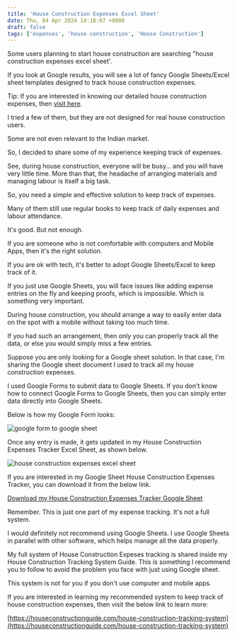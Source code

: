 ```yaml
---
title: 'House Construction Expenses Excel Sheet'
date: Thu, 04 Apr 2024 14:18:07 +0000
draft: false
tags: ['expenses', 'house construction', 'House Construction']
---
```


Some users planning to start house construction are searching "house construction expenses excel sheet'.

If you look at Google results, you will see a lot of fancy Google Sheets/Excel sheet templates designed to track house construction expenses.

Tip: If you are interested in knowing our detailed house construction expenses, then [visit here](https://houseconstructionguide.com/our-house-construction-expenses/).

I tried a few of them, but they are not designed for real house construction users.

Some are not even relevant to the Indian market.

So, I decided to share some of my experience keeping track of expenses.

See, during house construction, everyone will be busy… and you will have very little time. More than that, the headache of arranging materials and managing labour is itself a big task.

So, you need a simple and effective solution to keep track of expenses.

Many of them still use regular books to keep track of daily expenses and labour attendance.

It's good. But not enough.

If you are someone who is not comfortable with computers and Mobile Apps, then it's the right solution.

If you are ok with tech, it's better to adopt Google Sheets/Excel to keep track of it.

If you just use Google Sheets, you will face issues like adding expense entries on the fly and keeping proofs, which is impossible. Which is something very important.

During house construction, you should arrange a way to easily enter data on the spot with a mobile without taking too much time.

If you had such an arrangement, then only you can properly track all the data, or else you would simply miss a few entries.

Suppose you are only looking for a Google sheet solution. In that case, I'm sharing the Google sheet document I used to track all my house construction expenses.

I used Google Forms to submit data to Google Sheets. If you don't know how to connect Google Forms to Google Sheets, then you can simply enter data directly into Google Sheets.

Below is how my Google Form looks:

![google form to google sheet](/images/2024/house-construction-expenses-google-form-to-google-sheet.png)

Once any entry is made, it gets updated in my House Construction Expenses Tracker Excel Sheet, as shown below.

![house construction expenses excel sheet](/images/2024/House-construction-expenses-excel-sheet.png)

If you are interested in my Google Sheet House Construction Expenses Tracker, you can download it from the below link.

[Download my House Construction Expenses Tracker Google Sheet](https://app.groove.cm/groovemember/download/otcan4efddd2515912320c538b45124eadbe5)

Remember. This is just one part of my expense tracking. It's not a full system.

I would definitely not recommend using Google Sheets. I use Google Sheets in parallel with other software, which helps manage all the data properly.

My full system of House Construction Expeses tracking is shared inside my House Construction Tracking System Guide. This is something I recommend you to follow to avoid the problem you face with just using Google sheet.

This system is not for you if you don't use computer and mobile apps.

If you are interested in learning my recommended system to keep track of house construction expenses, then visit the below link to learn more:

[https://houseconstructionguide.com/house-construction-tracking-system](https://houseconstructionguide.com/house-construction-tracking-system)